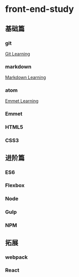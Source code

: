 # front-end-study

## 基础篇

### git

[Git Learning](./git/Git-Learning.md)

### markdown

[Markdown Learning](./markdown/Markdown-Learning.md)

### atom

[Emmet Learning](./emmet/Emmet-Learning.md)

### Emmet

### HTML5

### CSS3

## 进阶篇

### ES6

### Flexbox

### Node

### Gulp

### NPM

## 拓展

### webpack

### React
